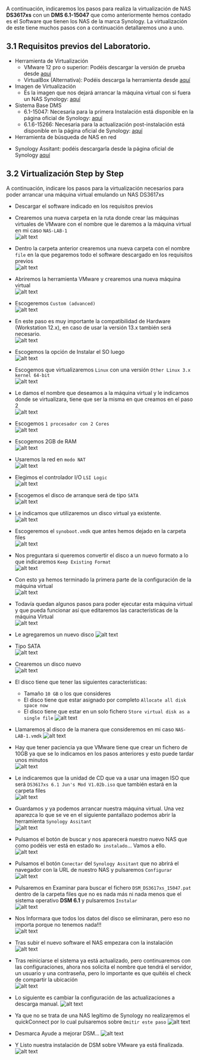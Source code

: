 A continuación, indicaremos los pasos para realiza la virtualización de NAS **DS3617xs** con un **DMS 6.1-15047** que como anteriormente hemos contado es el Software que tienen los NAS de la marca Synology. La virtualización de este tiene muchos pasos con a continuación detallaremos uno a uno.

## 3.1 Requisitos previos del Laboratorio.

+ Herramienta de Virtualización
	- VMware 12 pro o superior: Podéis descargar la versión de prueba desde [aqui](https://my.vmware.com/en/web/vmware/info/slug/desktop_end_user_computing/vmware_workstation_pro/14_0)
	- VirtualBox (Alternativa): Podéis descarga la herramienta desde [aquí](https://www.virtualbox.org/wiki/Downloads)
+ Imagen de Virtualización
	- Es la imagen que nos dejará arrancar la máquina virtual con si fuera un NAS Synology: [aquí](https://mega.nz/#F!yQpw0YTI!DQqIzUCG2RbBtQ6YieScWg!HA4wSIpI)
+ Sistema Base DMS
	- 6.1-15047: Necesaria para la primera Instalación está disponible en la página oficial de Synology: [aquí](https://archive.synology.com/download/DSM/release/6.1/15047/)
	- 6.1.6-15266: Necesaria para la actualización post-instalación está disponible en la página oficial de Synology: [aquí](https://archive.synology.com/download/DSM/release/6.1.6/15266/)
+ Herramienta de búsqueda de NAS en red
 - Synology Assitant: podéis descargarla desde la página oficial de Synology [aquí](https://www.synology.com/es-es/support/download/DS3617xs#utilities)

## 3.2 Virtualización Step by Step

A continuación, indicare los pasos para la virtualización necesarios para poder arrancar una máquina virtual emulando un NAS DS3617xs

+ Descargar el software indicado en los requisitos previos

+ Crearemos una nueva carpeta en la ruta donde crear las máquinas virtuales de VMware con el nombre que le daremos a la máquina virtual en mi caso `NAS-LAB-1`  
	![alt text](/DSM-Virtual/images/paso1.jpg)

+ Dentro la carpeta anterior crearemos una nueva carpeta con el nombre `file` en la que pegaremos todo el software descargado en los requisitos previos  
	![alt text](/DSM-Virtual/images/paso2.jpg)

+ Abriremos la herramienta VMware y crearemos una nueva máquina virtual  
	![alt text](/DSM-Virtual/images/paso3.jpg)

+ Escogeremos `Custom (advanced)`  
	![alt text](/DSM-Virtual/images/paso4.jpg)

+ En este paso es muy importante la compatibilidad de Hardware (Workstation 12.x), en caso de usar la versión 13.x también será necesario.  
	![alt text](/DSM-Virtual/images/paso5.jpg)

+ Escogemos la opción de Instalar el SO luego  
	![alt text](/DSM-Virtual/images/paso6.jpg)

+ Escogemos que virtualizaremos `Linux` con una versión `Other Linux 3.x kernel 64-bit`  
	![alt text](/DSM-Virtual/images/paso7.jpg)

+ Le damos el nombre que deseamos a la máquina virtual y le indicamos donde se virtualizara, tiene que ser la misma en que creamos en el paso 2  
	![alt text](/DSM-Virtual/images/paso8.jpg)

+ Escogemos `1 procesador con 2 Cores`  
	![alt text](/DSM-Virtual/images/paso9.jpg)

+ Escogemos 2GB de RAM    
    ![alt text](/DSM-Virtual/images/paso10.jpg)

+ Usaremos la red en `modo NAT`  
	![alt text](/DSM-Virtual/images/paso11.jpg)

+ Elegimos el controlador I/O `LSI Logic`  
	![alt text](/DSM-Virtual/images/paso12.jpg)

+ Escogemos el disco de arranque será de tipo `SATA`  
	![alt text](/DSM-Virtual/images/paso13.jpg)

+ Le indicamos que utilizaremos un disco virtual ya existente.  
	![alt text](/DSM-Virtual/images/paso14.jpg)

+ Escogeremos el `synoboot.vmdk` que antes hemos dejado en la carpeta files  
	![alt text](/DSM-Virtual/images/paso15.jpg)

+ Nos preguntara si queremos convertir el disco a un nuevo formato a lo que indicaremos `Keep Existing Format`  
	![alt text](/DSM-Virtual/images/paso16.jpg)

+ Con esto ya hemos terminado la primera parte de la configuración de la máquina virtual  
	![alt text](/DSM-Virtual/images/paso17.jpg)

+ Todavía quedan algunos pasos para poder ejecutar esta máquina virtual y que pueda funcionar así que editaremos las características de la máquina Virtual  
	![alt text](/DSM-Virtual/images/paso18.jpg)

+ Le agregaremos un nuevo disco
	![alt text](/DSM-Virtual/images/paso19.jpg)

+ Tipo SATA  
	![alt text](/DSM-Virtual/images/paso20.jpg)

+ Crearemos un disco nuevo  
	![alt text](/DSM-Virtual/images/paso21.jpg)

+ El disco tiene que tener las siguientes características: 
	- Tamaño `10 GB` o los que consideres
	- El disco tiene que estar asignado por completo `Allocate all disk space now`
	- El disco tiene que estar en un solo fichero `Store virtual disk as a single file`
	![alt text](/DSM-Virtual/images/paso22.jpg)

+ Llamaremos al disco de la manera que consideremos en mi caso `NAS-LAB-1.vmdk` 
	![alt text](/DSM-Virtual/images/paso23.jpg)

+ Hay que tener paciencia ya que VMware tiene que crear un fichero de 10GB ya que se lo indicamos en los pasos anteriores y esto puede tardar unos minutos  
	![alt text](/DSM-Virtual/images/paso24.jpg)

+ Le indicaremos que la unidad de CD que va a usar una imagen ISO que será `DS3617xs 6.1 Jun's Mod V1.02b.iso` que también estará en la carpeta files  
	![alt text](/DSM-Virtual/images/paso25.jpg)

+ Guardamos y ya podemos arrancar nuestra máquina virtual. Una vez aparezca lo que se ve en el siguiente pantallazo podemos abrir la herramienta `Synology Assitant`   
	![alt text](/DSM-Virtual/images/paso27.jpg)

+ Pulsamos el botón de buscar y nos aparecerá nuestro nuevo NAS que como podéis ver está en estado `No instalado`... Vamos a ello.  
	![alt text](/DSM-Virtual/images/paso28.jpg)

+ Pulsamos el botón `Conectar` del `Synology Assitant` que no abrirá el navegador con la URL de nuestro NAS y pulsaremos `Configurar`  
	![alt text](/DSM-Virtual/images/paso29.jpg)

+ Pulsaremos en Examinar para buscar el fichero `DSM_DS3617xs_15047.pat` dentro de la carpeta files que no es nada más ni nada menos que el sistema operativo **DSM 6.1** y pulsaremos `Instalar`  
	![alt text](/DSM-Virtual/images/paso30.jpg)

+ Nos Informara que todos los datos del disco se eliminaran, pero eso no importa porque no tenemos nada!!!  
	![alt text](/DSM-Virtual/images/paso31.jpg)

+ Tras subir el nuevo software el NAS empezara con la instalación
	![alt text](/DSM-Virtual/images/paso32.1.jpg)

+ Tras reiniciarse el sistema ya está actualizado, pero continuaremos con las configuraciones, ahora nos solicita el nombre que tendrá el servidor, un usuario y una contraseña, pero lo importante es que quitéis el check de compartir la ubicación  
	![alt text](/DSM-Virtual/images/paso34.jpg)

+ Lo siguiente es cambiar la configuración de las actualizaciones a descarga manual.
	![alt text](/DSM-Virtual/images/paso35.jpg)

+ Ya que no se trata de una NAS legítimo de Synology no realizaremos el quickConnect por lo cual pulsaremos sobre `Omitir este paso`
	![alt text](/DSM-Virtual/images/paso36.jpg)

+ Desmarca Ayude a mejorar DSM...
	![alt text](/DSM-Virtual/images/paso37.jpg)

+ Y Listo nuestra instalación de DSM sobre VMware ya está finalizada.
	![alt text](/DSM-Virtual/images/paso38.jpg)


